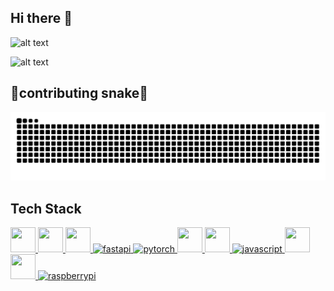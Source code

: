 ## Hi there 👋

<!--
**JuyaoHuang/JuyaoHuang** is a ✨ _special_ ✨ repository because its `README.md` (this file) appears on your GitHub profile.

Here are some ideas to get you started:

- 🔭 I’m currently working on ...
- 🌱 I’m currently learning ...
- 👯 I’m looking to collaborate on ...
- 🤔 I’m looking for help with ...
- 💬 Ask me about ...
- 📫 How to reach me: ...
- 😄 Pronouns: ...
- ⚡ Fun fact: ...
-->

![alt text](https://github-readme-stats.vercel.app/api?username=JuyaoHuang&show_icons=true&theme=synthwave)

![alt text](https://github-readme-stats.vercel.app/api/top-langs/?username=JuyaoHuang&size_weight=0.5&count_weight=0.5&layout=compact&theme=synthwave)

## 🐍contributing snake🐍
 <!-- 可以根据用户的系统主题（亮色/暗色）自动切换不同风格的贪吃蛇动画 -->
 <picture>
    <source media="(prefers-color-scheme: dark)"
  srcset="https://github.com/JuyaoHuang/JuyaoHuang/blob/output/github-snake-dark.svg">
    <source media="(prefers-color-scheme: light)"
  srcset="https://github.com/JuyaoHuang/JuyaoHuang/blob/output/github-snake.svg">
    <img alt="github contribution grid snake animation"
  src="https://github.com/JuyaoHuang/JuyaoHuang/blob/output/github-snake.svg">
  </picture>
  
## Tech Stack
<p align="left">
  <!-- python -->
  <a href="https://www.python.org" target="_blank" rel="noreferrer">
      <img src="https://cdn.jsdelivr.net/gh/devicons/devicon@latest/icons/python/python-original-wordmark.svg" width="40" height="40"/>
  </a>
  <!-- linux -->
  <a href="https://www.linux.org/" target="_blank" rel="noreferrer">
    <img src="https://cdn.jsdelivr.net/gh/devicons/devicon@latest/icons/linux/linux-original.svg" width="40" height="40"/>
  </a>  
  <!-- vue -->
  <a href="https://vuejs.org/" target="_blank" rel="noreferrer">
    <img src="https://cdn.jsdelivr.net/gh/devicons/devicon@latest/icons/vuejs/vuejs-original-wordmark.svg" width="40" height="40"/> 
  </a>  
  <!-- fastapi -->
  <a href="https://fastapi.tiangolo.com/" target="_blank" rel="noreferrer">
    <img src="https://cdn.jsdelivr.net/gh/devicons/devicon/icons/fastapi/fastapi-original.svg" alt="fastapi" width="40" height="40"/>
  </a>
  <!-- pytorch -->
  <a href="https://pytorch.org/" target="_blank" rel="noreferrer">
    <img src="https://cdn.jsdelivr.net/gh/devicons/devicon/icons/pytorch/pytorch-original.svg" alt="pytorch" width="40" height="40"/>
  </a>
  <!-- numpy -->
  <a href="https://pytorch.org/" target="_blank" rel="noreferrer">
      <img src="https://cdn.jsdelivr.net/gh/devicons/devicon@latest/icons/numpy/numpy-original-wordmark.svg" width="40" height="40"/>
  </a>  
 <!-- pandas  -->
  <a href="https://pytorch.org/" target="_blank" rel="noreferrer">
      <img src="https://cdn.jsdelivr.net/gh/devicons/devicon@latest/icons/pandas/pandas-original-wordmark.svg" width="40" height="40"/>
  </a>     
  <!-- javascript -->
  <a href="https://developer.mozilla.org/en-US/docs/Web/JavaScript" target="_blank" rel="noreferrer">
    <img src="https://cdn.jsdelivr.net/gh/devicons/devicon/icons/javascript/javascript-original.svg" alt="javascript" width="40" height="40"/>
  </a>
  <!-- docker -->
  <a href="https://www.docker.com/" target="_blank" rel="noreferrer">
    <img src="https://cdn.jsdelivr.net/gh/devicons/devicon@latest/icons/docker/docker-original.svg" width="40" height="40"/>
  </a>
  <!-- c++ -->
  <a href="https://cplusplus.com/" target="_blank" rel="noreferrer">
    <img src="https://cdn.jsdelivr.net/gh/devicons/devicon@latest/icons/cplusplus/cplusplus-original.svg" width="40" height="40"/>
  </a>
  <!-- 树莓派 -->
  <a href="https://www.raspberrypi.com/" target="_blank" rel="noreferrer">
    <img src="https://cdn.jsdelivr.net/gh/devicons/devicon@latest/icons/raspberrypi/raspberrypi-original.svg" alt="raspberrypi" width="40" height="40"/>
  </a>
          
         
      
</p>
          
